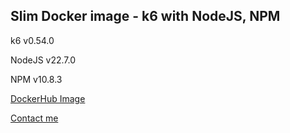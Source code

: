 ## Slim Docker image - k6 with NodeJS, NPM

k6 v0.54.0

NodeJS v22.7.0

NPM v10.8.3

[DockerHub Image](https://hub.docker.com/r/rvancea/k6-nodejs)

[Contact me](https://razvanvancea.ro/#contact)
